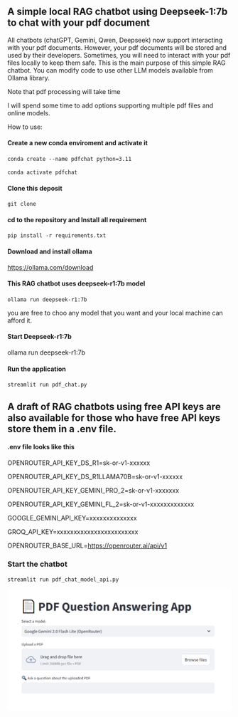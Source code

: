 ## A simple local RAG chatbot using Deepseek-1:7b to chat with your pdf document

All chatbots (chatGPT, Gemini, Qwen, Deepseek) now support interacting with your pdf documents. However, your pdf documents will be stored and used by their developers. Sometimes, you will need to interact with your pdf files locally to keep them safe. This is the main purpose of this simple RAG chatbot. You can modify code to use other LLM models available from Ollama library. 

Note that pdf processing will take time 

I will spend some time to add options supporting multiple pdf files and online models.

How to use:

####	Create a new conda enviroment and activate it
```
conda create --name pdfchat python=3.11
```
```
conda activate pdfchat
```
#### Clone this deposit
```
git clone 
```
#### cd to the repository and Install all requirement 
```
pip install -r requirements.txt 
```
#### Download and install ollama

https://ollama.com/download

#### This RAG chatbot uses deepseek-r1:7b model

```
ollama run deepseek-r1:7b
```

you are free to choo any model that you want and your local machine can afford it.

#### Start Deepseek-r1:7b 

ollama run deepseek-r1:7b

#### Run the application

```
streamlit run pdf_chat.py
```

## A draft of RAG chatbots using free API keys are also available for those who have free API keys store them in a .env file. 

#### .env file looks like this

OPENROUTER_API_KEY_DS_R1=sk-or-v1-xxxxxx

OPENROUTER_API_KEY_DS_R1LLAMA70B=sk-or-v1-xxxxxx

OPENROUTER_API_KEY_GEMINI_PRO_2=sk-or-v1-xxxxxxx

OPENROUTER_API_KEY_GEMINI_FL_2=sk-or-v1-xxxxxxxxxxxxx 

GOOGLE_GEMINI_API_KEY=xxxxxxxxxxxxxx

GROQ_API_KEY=xxxxxxxxxxxxxxxxxxxxxxxx



OPENROUTER_BASE_URL=https://openrouter.ai/api/v1

### Start the chatbot

```
streamlit run pdf_chat_model_api.py
```

![image-20250210234549801](UI.png)